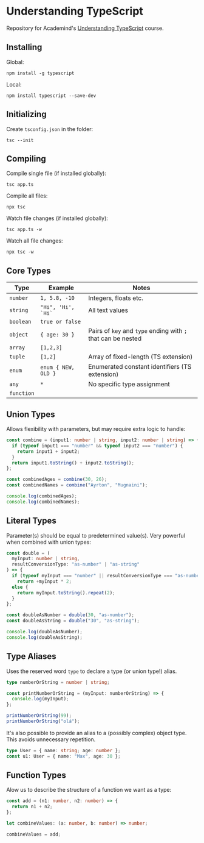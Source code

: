 # Understanding TypeScript

Repository for Academind's [Understanding TypeScript](https://www.udemy.com/course/understanding-typescript) course.

## Installing

Global:

```
npm install -g typescript
```

Local:

```
npm install typescript --save-dev
```

## Initializing

Create `tsconfig.json` in the folder:

```
tsc --init
```

## Compiling

Compile single file (if installed globally):

```
tsc app.ts
```

Compile all files:

```
npx tsc
```

Watch file changes (if installed globally):

```
tsc app.ts -w
```

Watch all file changes:

```
npx tsc -w
```

## Core Types

| Type       | Example                | Notes                                                        |
| ---------- | ---------------------- | ------------------------------------------------------------ |
| `number`   | `1, 5.8, -10`          | Integers, floats etc.                                        |
| `string`   | `` "Hi", 'Hi', `Hi` `` | All text values                                              |
| `boolean`  | `true or false`        |
| `object`   | `{ age: 30 }`          | Pairs of `key` and `type` ending with `;` that can be nested |
| `array`    | `[1,2,3]`              |
| `tuple`    | `[1,2]`                | Array of fixed-length (TS extension)                         |
| `enum`     | `enum { NEW, OLD }`    | Enumerated constant identifiers (TS extension)               |
| `any`      | `*`                    | No specific type assignment                                  |
| `function` |

## Union Types

Allows flexibility with parameters, but may require extra logic to handle:

```typescript
const combine = (input1: number | string, input2: number | string) => {
  if (typeof input1 === "number" && typeof input2 === "number") {
    return input1 + input2;
  }
  return input1.toString() + input2.toString();
};

const combinedAges = combine(30, 26);
const combinedNames = combine("Ayrton", "Mugnaini");

console.log(combinedAges);
console.log(combinedNames);
```

## Literal Types

Parameter(s) should be equal to predetermined value(s). Very powerful when combined with union types:

```typescript
const double = (
  myInput: number | string,
  resultConversionType: "as-number" | "as-string"
) => {
  if (typeof myInput === "number" || resultConversionType === "as-number")
    return +myInput * 2;
  else {
    return myInput.toString().repeat(2);
  }
};

const doubleAsNumber = double(30, "as-number");
const doubleAsString = double("30", "as-string");

console.log(doubleAsNumber);
console.log(doubleAsString);
```

## Type Aliases

Uses the reserved word `type` to declare a type (or union type!) alias.

```typescript
type numberOrString = number | string;

const printNumberOrString = (myInput: numberOrString) => {
  console.log(myInput);
};

printNumberOrString(99);
printNumberOrString("olá");
```

It's also possible to provide an alias to a (possibly complex) object type. This avoids unnecessary repetition.

```typescript
type User = { name: string; age: number };
const u1: User = { name: "Max", age: 30 };
```

## Function Types

Alow us to describe the structure of a function we want as a type:

```typescript
const add = (n1: number, n2: number) => {
  return n1 + n2;
};

let combineValues: (a: number, b: number) => number;

combineValues = add;
```
